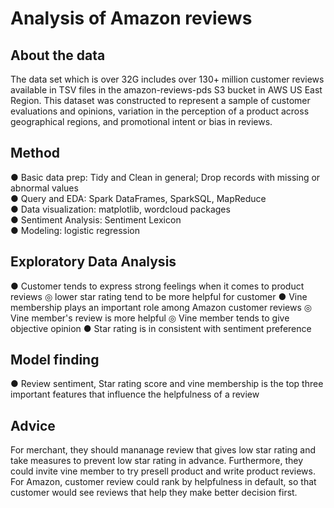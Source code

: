 # Analysis of Amazon reviews

## About the data
The data set which is over 32G includes over 130+ million customer reviews available in TSV files in the amazon-reviews-pds S3 bucket in AWS US East Region. This dataset was constructed to represent a sample of customer evaluations and opinions, variation in the perception of a product across geographical regions, and promotional intent or bias in reviews. 

## Method
● Basic data prep: Tidy and Clean in general; Drop records with missing or abnormal values     
● Query and EDA: Spark DataFrames, SparkSQL, MapReduce  
● Data visualization: matplotlib, wordcloud packages  
● Sentiment Analysis: Sentiment Lexicon  
● Modeling: logistic regression  

## Exploratory Data Analysis
● Customer tends to express strong feelings when it comes to product reviews
  ◎ lower star rating tend to be more helpful for customer
● Vine membership plays an important role among Amazon customer reviews
  ◎ Vine member's review is more helpful
  ◎ Vine member tends to give objective opinion
● Star rating is in consistent with sentiment preference

## Model finding
● Review sentiment, Star rating score and vine membership is the top three important features that influence the helpfulness of a review

## Advice
For merchant, they should mananage review that gives low star rating and take measures to prevent low star rating in advance. Furthermore, they could invite vine member to try presell product and write product reviews.
For Amazon, customer review could rank by helpfulness in default, so that customer would see reviews that help they make better decision first.
